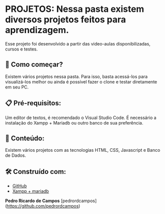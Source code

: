 
# PROJETOS: Nessa pasta existem diversos projetos feitos para aprendizagem.

Esse projeto foi desenvolvido a partir das video-aulas disponibilizadas, cursos e testes.

## 🚀 Como começar?
Existem vários projetos nessa pasta. Para isso, basta acessá-los para visualizá-los melhor ou ainda é possível fazer o clone e testar diretamente em seu PC.

## 📋 Pré-requisitos:
Um editor de textos, é recomendado o Visual Studio Code. É necessário a instalação do Xampp + Mariadb ou outro banco de sua preferência.

## 🔎 Conteúdo:
Existem vários projetos com as tecnologias HTML, CSS, Javascript e Banco de Dados. 

## 🛠️ Construído com:
* [GitHub](https://github.com/)
* [Xampp + mariadb](https://www.apachefriends.org/pt_br/index.html)

**Pedro Ricardo de Campos** [pedrordcampos]
(https://github.com/pedrordcampos)

















 
 
